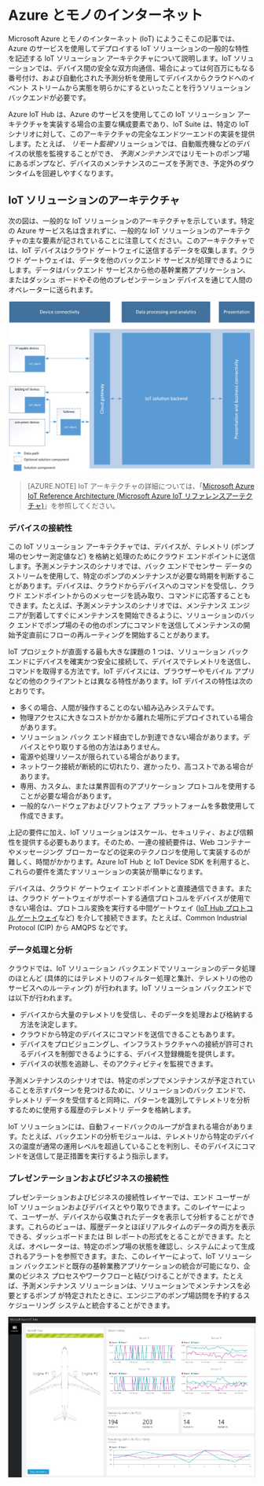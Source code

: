 # Azure とモノのインターネット

Microsoft Azure とモノのインターネット (IoT) にようこそこの記事では、Azure のサービスを使用してデプロイする IoT ソリューションの一般的な特性を記述する IoT ソリューション アーキテクチャについて説明します。IoT ソリューションでは、デバイス間の安全な双方向通信、場合によっては何百万にもなる番号付け、および自動化された予測分析を使用してデバイスからクラウドへのイベント ストリームから実態を明らかにするといったことを行うソリューション バックエンドが必要です。

Azure IoT Hub は、Azure のサービスを使用してこの IoT ソリューション アーキテクチャを実装する場合の主要な構成要素であり、IoT Suite は、特定の IoT シナリオに対して、このアーキテクチャの完全なエンドツーエンドの実装を提供します。たとえば、 *リモート監視*ソリューションでは、自動販売機などのデバイスの状態を監視することができ、 *予測メンテナンス*ではリモートのポンプ場にあるポンプなど、デバイスのメンテナンスのニーズを予測でき、予定外のダウンタイムを回避しやすくなります。

## IoT ソリューションのアーキテクチャ

次の図は、一般的な IoT ソリューションのアーキテクチャを示しています。特定の Azure サービス名は含まれずに、一般的な IoT ソリューションのアーキテクチャの主な要素が記されていることに注意してください。このアーキテクチャでは、IoT デバイスはクラウド ゲートウェイに送信するデータを収集します。クラウド ゲートウェイは、データを他のバックエンド サービスが処理できるようにします。データはバックエンド サービスから他の基幹業務アプリケーション、またはダッシュ ボードやその他のプレゼンテーション デバイスを通じて人間のオペレーターに送られます。

![IoT ソリューションのアーキテクチャ][img-solution-architecture]

> [AZURE.NOTE] IoT アーキテクチャの詳細については、「[Microsoft Azure IoT Reference Architecture (Microsoft Azure IoT リファレンスアーテクチャ)][lnk-refarch]」を参照してください。

### デバイスの接続性

この IoT ソリューション アーキテクチャでは、デバイスが、テレメトリ (ポンプ場のセンサー測定値など) を格納と処理のためにクラウド エンドポイントに送信します。予測メンテナンスのシナリオでは、バック エンドでセンサー データのストリームを使用して、特定のポンプのメンテナンスが必要な時期を判断することがあります。デバイスは、クラウドからデバイスへのコマンドを受信し、クラウド エンドポイントからのメッセージを読み取り、コマンドに応答することもできます。たとえば、予測メンテナンスのシナリオでは、メンテナンス エンジニアが到着してすぐにメンテナンスを開始できるように、ソリューションのバック エンドでポンプ場のその他のポンプにコマンドを送信してメンテナンスの開始予定直前にフローの再ルーティングを開始することがあります。

IoT プロジェクトが直面する最も大きな課題の 1 つは、ソリューション バック エンドにデバイスを確実かつ安全に接続して、デバイスでテレメトリを送信し、コマンドを取得する方法です。IoT デバイスには、ブラウザーやモバイル アプリなどの他のクライアントとは異なる特性があります。IoT デバイスの特性は次のとおりです。

- 多くの場合、人間が操作することのない組み込みシステムです。
- 物理アクセスに大きなコストがかかる離れた場所にデプロイされている場合があります。
- ソリューション バック エンド経由でしか到達できない場合があります。デバイスとやり取りする他の方法はありません。
- 電源や処理リソースが限られている場合があります。
- ネットワーク接続が断続的に切れたり、遅かったり、高コストである場合があります。
- 専用、カスタム、または業界固有のアプリケーション プロトコルを使用することが必要な場合があります。
- 一般的なハードウェアおよびソフトウェア プラットフォームを多数使用して作成できます。

上記の要件に加え、IoT ソリューションはスケール、セキュリティ、および信頼性を提供する必要もあります。そのため、一連の接続要件は、Web コンテナーやメッセージング ブローカーなどの従来のテクノロジを使用して実装するのが難しく、時間がかかります。Azure IoT Hub と IoT Device SDK を利用すると、これらの要件を満たすソリューションの実装が簡単になります。

デバイスは、クラウド ゲートウェイ エンドポイントと直接通信できます。または、クラウド ゲートウェイがサポートする通信プロトコルをデバイスが使用できない場合は、プロトコル変換を実行する中間ゲートウェイ ([IoT Hub プロトコル ゲートウェイ][lnk-protocol-gateway]など) を介して接続できます。たとえば、Common Industrial Protocol (CIP) から AMQPS などです。

### データ処理と分析

クラウドでは、IoT ソリューション バックエンドでソリューションのデータ処理のほとんど (具体的にはテレメトリのフィルター処理と集計、テレメトリの他のサービスへのルーティング) が行われます。IoT ソリューション バックエンドでは以下が行われます。

- デバイスから大量のテレメトリを受信し、そのデータを処理および格納する方法を決定します。 
- クラウドから特定のデバイスにコマンドを送信できることもあります。
- デバイスをプロビジョニングし、インフラストラクチャへの接続が許可されるデバイスを制御できるようにする、デバイス登録機能を提供します。
- デバイスの状態を追跡し、そのアクティビティを監視できます。

予測メンテナンスのシナリオでは、特定のポンプでメンテナンスが予定されていることを示すパターンを見つけるために、ソリューションのバック エンドで、テレメトリ データを受信すると同時に、パターンを識別してテレメトリを分析するために使用する履歴のテレメトリ データを格納します。

IoT ソリューションには、自動フィードバックのループが含まれる場合があります。たとえば、バックエンドの分析モジュールは、テレメトリから特定のデバイスの温度が通常の運用レベルを超過していることを判別し、そのデバイスにコマンドを送信して是正措置を実行するよう指示します。

### プレゼンテーションおよびビジネスの接続性

プレゼンテーションおよびビジネスの接続性レイヤーでは、エンド ユーザーが IoT ソリューションおよびデバイスとやり取りできます。このレイヤーによって、ユーザーが、デバイスから収集されたデータを表示して分析することができます。これらのビューは、履歴データとほぼリアルタイムのデータの両方を表示できる、ダッシュボードまたは BI レポートの形式をとることができます。たとえば、オペレーターは、特定のポンプ場の状態を確認し、システムによって生成されるアラートを参照できます。また、このレイヤーによって、IoT ソリューション バックエンドと既存の基幹業務アプリケーションの統合が可能になり、企業のビジネス プロセスやワークフローと結びつけることができます。たとえば、予測メンテナンス ソリューションは、ソリューションでメンテナンスを必要とするポンプ が特定されたときに、エンジニアのポンプ場訪問を予約するスケジューリング システムと統合することができます。

![IoT ソリューションのダッシュボード][img-dashboard]

[img-solution-architecture]: ./media/iot-azure-and-iot/iot-reference-architecture.png
[img-dashboard]: ./media/iot-azure-and-iot/iot-suite.png

[lnk-machinelearning]: http://azure.microsoft.com/services/machine-learning/
[Azure IoT Suite]: http://azure.microsoft.com/solutions/iot
[lnk-protocol-gateway]: ../articles/iot-hub/iot-hub-protocol-gateway.md
[lnk-refarch]: http://download.microsoft.com/download/A/4/D/A4DAD253-BC21-41D3-B9D9-87D2AE6F0719/Microsoft_Azure_IoT_Reference_Architecture.pdf

<!---HONumber=AcomDC_0413_2016-->
